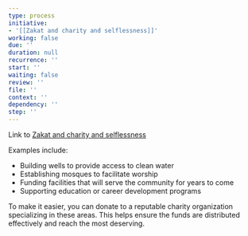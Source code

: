 ```yaml
---
type: process
initiative:
- '[[Zakat and charity and selflessness]]'
working: false
due: ''
duration: null
recurrence: ''
start: ''
waiting: false
review: ''
file: ''
context: ''
dependency: ''
step: ''
---
```


Link to [Zakat and charity and selflessness](docs/sidebar1/Initiatives/worship/Zakat%20and%20charity%20and%20selflessness.md)

Examples include:

* Building wells to provide access to clean water
* Establishing mosques to facilitate worship
* Funding facilities that will serve the community for years to come
* Supporting education or career development programs

To make it easier, you can donate to a reputable charity organization specializing in these areas. This helps ensure the funds are distributed effectively and reach the most deserving.
